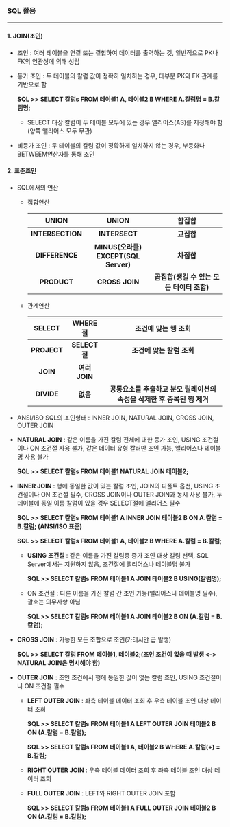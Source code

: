 ### SQL 활용

<hr>

#### 1. JOIN(조인)

- 조인 : 여러 테이블을 연결 또는 결합하여 데이터를 출력하는 것, 일반적으로 PK나 FK의 연관성에 의해 성립

- 등가 조인 : 두 테이블의 칼럼 값이 정확히 일치하는 경우, 대부분 PK와 FK 관계를 기반으로 함

  **SQL >> SELECT 칼럼s FROM 테이블1 A, 테이블2 B WHERE A.칼럼명 = B.칼럼명;**

  - SELECT 대상 칼럼이 두 테이블 모두에 있는 경우 앨리어스(AS)를 지정해야 함(양쪽 앨리어스 모두 무관)

- 비등가 조인 : 두 테이블의 칼럼 값이 정확하게 일치하지 않는 경우, 부등화나 BETWEEM연산자를 통해 조인

#### 2. 표준조인

- SQL에서의 연산

  - 집합연산

    |      UNION       |                  UNION                  |                  합집합                   |
    | :--------------: | :-------------------------------------: | :---------------------------------------: |
    | **INTERSECTION** |              **INTERSECT**              |                **교집합**                 |
    |  **DIFFERENCE**  | **MINUS(오라클)<BR>EXCEPT(SQL Server)** |                **차집합**                 |
    |   **PRODUCT**    |             **CROSS JOIN**              | **곱집합(생길 수 있는 모든 데이터 조합)** |

  - 관계연산

    |   SELECT    |    WHERE절    |                     조건에 맞는 행 조회                      |
    | :---------: | :-----------: | :----------------------------------------------------------: |
    | **PROJECT** | **SELECT절**  |                  **조건에 맞는 칼럼 조회**                   |
    |  **JOIN**   | **여러 JOIN** |                                                              |
    | **DIVIDE**  |   **없음**    | **공통요소를 추출하고 분모 릴레이션의 속성을 삭제한 후 중복된 행 제거** |

- ANSI/ISO SQL의 조인형태 : INNER JOIN, NATURAL JOIN, CROSS JOIN, OUTER JOIN

- **NATURAL JOIN** : 같은 이름을 가진 칼럼 전체에 대한 등가 조인, USING 조건절이나 ON 조건절 사용 불가, 같은 데이터 유형 칼러만 조인 가능, 앨리어스나 테이블명 사용 불가

  **SQL >> SELECT 칼럼s FROM 테이블1 NATURAL JOIN 테이블2;**

- **INNER JOIN** : 행에 동일한 값이 있는 칼럼 조인, JOIN의 디폴트 옵션, USING 조건절이나 ON 조건절 필수, CROSS JOIN이나 OUTER JOIN과 동시 사용 불가, 두 테이블에 동일 이름 칼럼이 있을 경우 SELECT절에 앨리어스 필수

  **SQL >> SELECT 칼럼s FROM 테이블1 A INNER JOIN 테이블2 B ON A.칼럼 = B.칼럼; (ANSI/ISO 표준)**

  **SQL >> SELECT 칼럼s FROM 테이블1 A, 테이블2 B WHERE A.칼럼 = B.칼럼;**

  - **USING 조건절** : 같은 이름을 가진 칼럼중 증가 조인 대상 칼럼 선택, SQL Server에서는 지원하지 않음, 조건절에 앨리어스나 테이블명 불가

    **SQL >> SELECT 칼럼s FROM 테이블1 A JOIN 테이블2 B USING(칼럼명);**

  - ON 조건절 : 다른 이름을 가진 칼럼 간 조인 가능(앨리어스나 테이블명 필수), 괄호는 의무사항 아님

    **SQL >> SELECT 칼럼s FROM 테이블1 A JOIN 테이블2 B ON (A.칼럼 = B.칼럼);**

- **CROSS JOIN** : 가능한 모든 조합으로 조인(카테시안 곱 발생)

  **SQL >> SELECT 칼럼 FROM 테이블1, 테이블2;(조인 조건이 없을 때 발생 <-> NATURAL JOIN은 명시해야 함)**

- **OUTER JOIN** : 조인 조건에서 행에 동일한 값이 없는 칼럼 조인, USING 조건절이나 ON 조건절 필수

  - **LEFT OUTER JOIN** : 좌측 테이블 데이터 조회 후 우측 테이블 조인 대상 데이터 조회

    **SQL >> SELECT 칼럼s FROM 테이블1 A LEFT OUTER JOIN 테이블2 B ON (A.칼럼 = B.칼럼);**

    **SQL >>  SELECT 칼럼s FROM 테이블1 A, 테이블2 B WHERE A.칼럼(+) = B.칼럼;**

  - **RIGHT OUTER JOIN** : 우측 테이블 데이터 조회 후 좌측 테이블 조인 대상 데이터 조회

  - **FULL OUTER JOIN** : LEFT와 RIGHT OUTER JOIN 포함

    **SQL >> SELECT 칼럼s FROM 테이블1 A FULL OUTER JOIN 테이블2 B ON (A.칼럼 = B.칼럼);**
